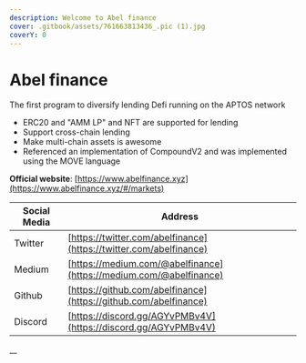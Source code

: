 ```yaml
---
description: Welcome to Abel finance
cover: .gitbook/assets/761663813436_.pic (1).jpg
coverY: 0
---
```


# Abel finance

The first program to diversify lending Defi running on the APTOS network

* &#x20;ERC20 and "AMM LP" and NFT are supported for lending
* Support cross-chain lending
* Make multi-chain assets is awesome
* Referenced an implementation of CompoundV2 and was implemented using the MOVE language

**Official website**: [https://www.abelfinance.xyz](https://www.abelfinance.xyz/#/markets)

| Social Media | Address                                                            |
| ------------ | ------------------------------------------------------------------ |
| Twitter      | [https://twitter.com/abelfinance](https://twitter.com/abelfinance) |
| Medium       | [https://medium.com/@abelfinance](https://medium.com/@abelfinance) |
| Github       | [https://github.com/abelfinance](https://github.com/abelfinance)   |
| Discord      | [https://discord.gg/AGYvPMBv4V](https://discord.gg/AGYvPMBv4V)     |

__[\
\
\
](https://medium.com/@abelfinancehttps://github.com/abelfinancehttps://discord.gg/AGYvPMBv4Vhttps:/twitter.com/abelfinance)

